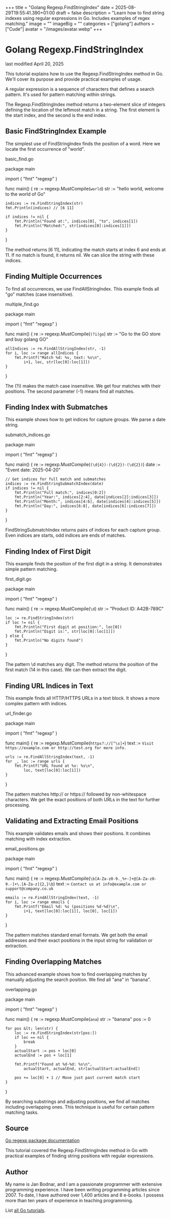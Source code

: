 +++
title = "Golang Regexp.FindStringIndex"
date = 2025-08-29T19:55:41.390+01:00
draft = false
description = "Learn how to find string indexes using regular expressions in Go. Includes examples of regex matching."
image = ""
imageBig = ""
categories = ["golang"]
authors = ["Cude"]
avatar = "/images/avatar.webp"
+++

# Golang Regexp.FindStringIndex

last modified April 20, 2025

This tutorial explains how to use the Regexp.FindStringIndex method in Go.
We'll cover its purpose and provide practical examples of usage.

A regular expression is a sequence of characters that defines a
search pattern. It's used for pattern matching within strings.

The Regexp.FindStringIndex method returns a two-element slice of
integers defining the location of the leftmost match in a string. The first
element is the start index, and the second is the end index.

## Basic FindStringIndex Example

The simplest use of FindStringIndex finds the position of a word.
Here we locate the first occurrence of "world".

basic_find.go
  

package main

import (
    "fmt"
    "regexp"
)

func main() {
    re := regexp.MustCompile(`world`)
    str := "hello world, welcome to the world of Go"
    
    indices := re.FindStringIndex(str)
    fmt.Println(indices) // [6 11]
    
    if indices != nil {
        fmt.Println("Found at:", indices[0], "to", indices[1])
        fmt.Println("Matched:", str[indices[0]:indices[1]])
    }
}

The method returns [6 11], indicating the match starts at index 6 and ends at 11.
If no match is found, it returns nil. We can slice the string with these indices.

## Finding Multiple Occurrences

To find all occurrences, we use FindAllStringIndex. This example
finds all "go" matches (case insensitive).

multiple_find.go
  

package main

import (
    "fmt"
    "regexp"
)

func main() {
    re := regexp.MustCompile(`(?i)go`)
    str := "Go to the GO store and buy golang GO"
    
    allIndices := re.FindAllStringIndex(str, -1)
    for i, loc := range allIndices {
        fmt.Printf("Match %d: %v, text: %s\n", 
            i+1, loc, str[loc[0]:loc[1]])
    }
}

The (?i) makes the match case insensitive. We get four matches with
their positions. The second parameter (-1) means find all matches.

## Finding Index with Submatches

This example shows how to get indices for capture groups. We parse a date string.

submatch_indices.go
  

package main

import (
    "fmt"
    "regexp"
)

func main() {
    re := regexp.MustCompile(`(\d{4})-(\d{2})-(\d{2})`)
    date := "Event date: 2025-04-20"
    
    // Get indices for full match and submatches
    indices := re.FindStringSubmatchIndex(date)
    if indices != nil {
        fmt.Println("Full match:", indices[0:2])
        fmt.Println("Year:", indices[2:4], date[indices[2]:indices[3]])
        fmt.Println("Month:", indices[4:6], date[indices[4]:indices[5]])
        fmt.Println("Day:", indices[6:8], date[indices[6]:indices[7]])
    }
}

FindStringSubmatchIndex returns pairs of indices for each capture
group. Even indices are starts, odd indices are ends of matches.

## Finding Index of First Digit

This example finds the position of the first digit in a string. It demonstrates
simple pattern matching.

first_digit.go
  

package main

import (
    "fmt"
    "regexp"
)

func main() {
    re := regexp.MustCompile(`\d`)
    str := "Product ID: A42B-789C"
    
    loc := re.FindStringIndex(str)
    if loc != nil {
        fmt.Println("First digit at position:", loc[0])
        fmt.Println("Digit is:", str[loc[0]:loc[1]])
    } else {
        fmt.Println("No digits found")
    }
}

The pattern \d matches any digit. The method returns the position
of the first match (14 in this case). We can then extract the digit.

## Finding URL Indices in Text

This example finds all HTTP/HTTPS URLs in a text block. It shows a more complex
pattern with indices.

url_finder.go
  

package main

import (
    "fmt"
    "regexp"
)

func main() {
    re := regexp.MustCompile(`https?://[^\s]+`)
    text := `Visit https://example.com or http://test.org for more info.`
    
    urls := re.FindAllStringIndex(text, -1)
    for _, loc := range urls {
        fmt.Printf("URL found at %v: %s\n", 
            loc, text[loc[0]:loc[1]])
    }
}

The pattern matches http:// or https:// followed by non-whitespace characters.
We get the exact positions of both URLs in the text for further processing.

## Validating and Extracting Email Positions

This example validates emails and shows their positions. It combines matching
with index extraction.

email_positions.go
  

package main

import (
    "fmt"
    "regexp"
)

func main() {
    re := regexp.MustCompile(`\b[A-Za-z0-9._%+-]+@[A-Za-z0-9.-]+\.[A-Za-z]{2,}\b`)
    text := `Contact us at info@example.com or support@company.co.uk`
    
    emails := re.FindAllStringIndex(text, -1)
    for i, loc := range emails {
        fmt.Printf("Email %d: %s (positions %d-%d)\n",
            i+1, text[loc[0]:loc[1]], loc[0], loc[1])
    }
}

The pattern matches standard email formats. We get both the email addresses and
their exact positions in the input string for validation or extraction.

## Finding Overlapping Matches

This advanced example shows how to find overlapping matches by manually
adjusting the search position. We find all "ana" in "banana".

overlapping.go
  

package main

import (
    "fmt"
    "regexp"
)

func main() {
    re := regexp.MustCompile(`ana`)
    str := "banana"
    pos := 0
    
    for pos &lt; len(str) {
        loc := re.FindStringIndex(str[pos:])
        if loc == nil {
            break
        }
        actualStart := pos + loc[0]
        actualEnd := pos + loc[1]
        
        fmt.Printf("Found at %d-%d: %s\n",
            actualStart, actualEnd, str[actualStart:actualEnd])
        
        pos += loc[0] + 1 // Move just past current match start
    }
}

By searching substrings and adjusting positions, we find all matches including
overlapping ones. This technique is useful for certain pattern matching tasks.

## Source

[Go regexp package documentation](https://pkg.go.dev/regexp)

This tutorial covered the Regexp.FindStringIndex method in Go
with practical examples of finding string positions with regular expressions.

## Author

My name is Jan Bodnar, and I am a passionate programmer with extensive
programming experience. I have been writing programming articles since 2007.
To date, I have authored over 1,400 articles and 8 e-books. I possess more
than ten years of experience in teaching programming.

List [all Go tutorials](/golang/).